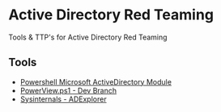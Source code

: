 # Active Directory Red Teaming
Tools &amp; TTP's for Active Directory Red Teaming


## Tools
- [Powershell Microsoft ActiveDirectory Module](./Powershell%20Microsoft%20ActiveDirectory%20Module/)
- [PowerView.ps1 - Dev Branch](PowerView.ps1)
- [Sysinternals - ADExplorer](ADExplorer.exe)